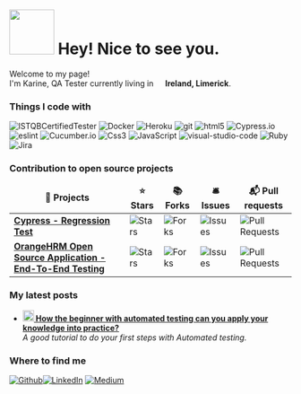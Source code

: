 <h1><img src="https://emojis.slackmojis.com/emojis/images/1577447864/7377/hello_fox.gif?1577447864" width="80"/> Hey! Nice to see you.</h1>


<p>Welcome to my page! </br> I'm Karine, QA Tester currently living in <img src="https://icons-for-free.com/iconfiles/png/512/ireland+icon-1320166577828392475.png" width="13"/> <b>Ireland, Limerick</b>. </p>
<h3>Things I code with</h3>
<p>
  <img alt="ISTQBCertifiedTester" src="https://img.shields.io/badge/-ISTQBCertifiedTester-46a2f1?style=flat-square&logo=ISTQBCertifiedTester&logoColor=white" />
  <img alt="Docker" src="https://img.shields.io/badge/-Docker-46a2f1?style=flat-square&logo=docker&logoColor=white" />
  <img alt="Heroku" src="https://img.shields.io/badge/-Heroku-430098?style=flat-square&logo=heroku&logoColor=white" />
  <img alt="git" src="https://img.shields.io/badge/-Git-F05032?style=flat-square&logo=git&logoColor=white" />
  <img alt="html5" src="https://img.shields.io/badge/-HTML5-E34F26?style=flat-square&logo=html5&logoColor=white" />
  <img alt="Cypress.io" src="https://img.shields.io/badge/-cypress-43853d?style=flat-square&logo=cypress&logoColor=green" />
  <img alt="eslint" src="https://img.shields.io/badge/-eslint-43853d?style=flat-square&logo=eslint&logoColor=green" />
  <img alt="Cucumber.io" src="https://img.shields.io/badge/-Cucumber-43853d?style=flat-square&logo=Cucumber&logoColor=white" />
  <img alt="Css3" src="https://img.shields.io/badge/-Css3-43853d?style=flat-square&logo=Css3&logoColor=white" />
  <img alt="JavaScript" src="https://img.shields.io/badge/-JavaScript-43853d?style=flat-square&logo=JavaScript&logoColor=white" />
  <img alt="visual-studio-code" src="https://img.shields.io/badge/-visualstudiocode-43853d?style=flat-square&logo=visual-studio-code&logoColor=white" />
  <img alt="Ruby" src="https://img.shields.io/badge/-Ruby-43853d?style=flat-square&logo=Ruby&logoColor=white" />
  <img alt="Jira" src="https://img.shields.io/badge/-Jira-43853d?style=flat-square&logo=Jira&logoColor=white" />
</p>
<h3>Contribution to open source projects</h3>
<table>
  <thead align="center">
    <tr border: none;>
      <td><b>🎁 Projects</b></td>
      <td><b>⭐ Stars</b></td>
      <td><b>📚 Forks</b></td>
      <td><b>🛎 Issues</b></td>
      <td><b>📬 Pull requests</b></td>
    </tr>
  </thead>
  <tbody>
    <tr>
      <td><a href="https://github.com/karinecord/cypress-regression-test"><b>Cypress - Regression Test</b></a></td>
     <td><img alt="Stars" src="https://img.shields.io/github/stars/karinecord/cypress-regression-test?style=flat-square&labelColor=343b41"/></td>
      <td><img alt="Forks" src="https://img.shields.io/github/forks/karinecord/cypress-regression-test?style=flat-square&labelColor=343b41"/></td>
      <td><img alt="Issues" src="https://img.shields.io/github/issues/karinecord/cypress-regression-test?style=flat-square&labelColor=343b41"/></td>
      <td><img alt="Pull Requests" src="https://img.shields.io/github/issues-pr/karinecord/cypress-regression-test?style=flat-square&labelColor=343b41"/></td>
    </tr>
	  <tr>
      <td><a href="https://github.com/karinecord/orangehrm"><b>OrangeHRM Open Source Application - End-To-End Testing</b></a></td>
      <td><img alt="Stars" src="https://img.shields.io/github/stars/karinecord/orangehrm?style=flat-square&labelColor=343b41"/></td>
      <td><img alt="Forks" src="https://img.shields.io/github/forks/karinecord/orangehrm?style=flat-square&labelColor=343b41"/></td>
      <td><img alt="Issues" src="https://img.shields.io/github/issues/karinecord/orangehrm?style=flat-square&labelColor=343b41"/></td>
      <td><img alt="Pull Requests" src="https://img.shields.io/github/issues-pr/karinecord/orangehrm?style=flat-square&labelColor=343b41"/></td>
    </tr>
  </tbody>
</table>
<h3>My latest posts</h3>
<ul>
  <li><a href="https://medium.com/@karinecordeiroribeiro"><b><img src="https://emojipedia-us.s3.dualstack.us-west-1.amazonaws.com/thumbs/240/apple/237/gear_2699.png" width="20" alt="new" /> How the beginner with automated testing can you  apply your knowledge into practice?
</b></a><br/><i>A good tutorial to do your first steps with Automated testing.</i></li>
  
</ul>

<h3>Where to find me</h3>
<p><a href="https://github.com/karinecord" target="_blank"><img alt="Github" src="https://img.shields.io/badge/GitHub-%2312100E.svg?&style=for-the-badge&logo=Github&logoColor=white" /></a><a href="https://www.linkedin.com/in/karine-c-ribeiro/" target="_blank"><img alt="LinkedIn" src="https://img.shields.io/badge/linkedin-%230077B5.svg?&style=for-the-badge&logo=linkedin&logoColor=white" /></a> <a href="https://medium.com/@karinecordeiroribeiro target="_blank"><img alt="Medium" src="https://img.shields.io/badge/medium-%2312100E.svg?&style=for-the-badge&logo=medium&logoColor=white" /></a>
</p>



